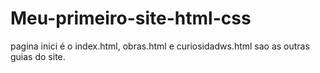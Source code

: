 # Meu-primeiro-site-html-css

pagina inici  é o index.html, obras.html e curiosidadws.html sao as outras guias do site.
